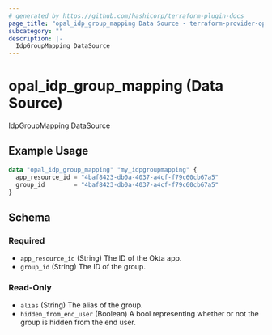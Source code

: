```yaml
---
# generated by https://github.com/hashicorp/terraform-plugin-docs
page_title: "opal_idp_group_mapping Data Source - terraform-provider-opal"
subcategory: ""
description: |-
  IdpGroupMapping DataSource
---
```


# opal_idp_group_mapping (Data Source)

IdpGroupMapping DataSource

## Example Usage

```terraform
data "opal_idp_group_mapping" "my_idpgroupmapping" {
  app_resource_id = "4baf8423-db0a-4037-a4cf-f79c60cb67a5"
  group_id        = "4baf8423-db0a-4037-a4cf-f79c60cb67a5"
}
```

<!-- schema generated by tfplugindocs -->
## Schema

### Required

- `app_resource_id` (String) The ID of the Okta app.
- `group_id` (String) The ID of the group.

### Read-Only

- `alias` (String) The alias of the group.
- `hidden_from_end_user` (Boolean) A bool representing whether or not the group is hidden from the end user.
